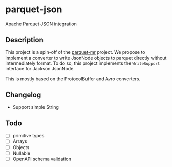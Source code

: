 # parquet-json
Apache Parquet JSON integration

## Description

This project is a spin-off of the [parquet-mr](https://github.com/apache/parquet-mr) project.
We propose to implement a converter to write JsonNode objects to parquet directly without
intermediately format. To do so, this project implements the `WriteSupport` interface for Jackson
JsonNode.

This is mostly based on the ProtocolBuffer and Avro converters.

## Changelog

- Support simple String

## Todo

- [ ] primitive types
- [ ] Arrays
- [ ] Objects
- [ ] Nullable
- [ ] OpenAPI schema validation
